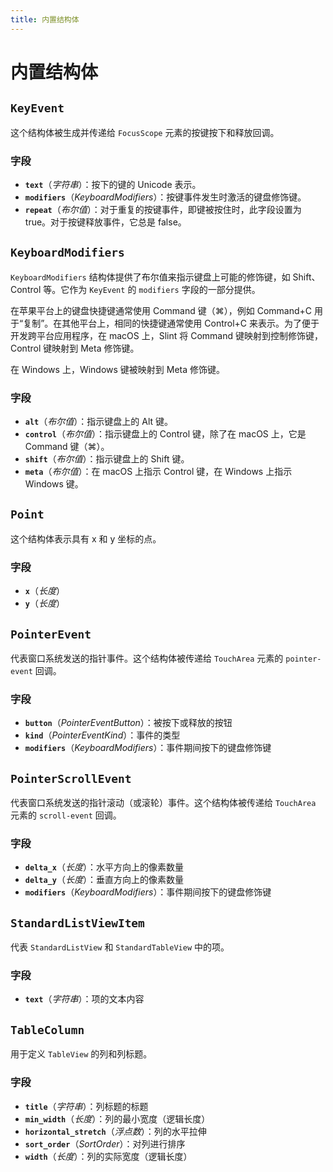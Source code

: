 ```yaml
---
title: 内置结构体
---
```

# 内置结构体

## `KeyEvent`

这个结构体被生成并传递给 `FocusScope` 元素的按键按下和释放回调。

### 字段

- **`text`**（*字符串*）：按下的键的 Unicode 表示。
- **`modifiers`**（*KeyboardModifiers*）：按键事件发生时激活的键盘修饰键。
- **`repeat`**（*布尔值*）：对于重复的按键事件，即键被按住时，此字段设置为 true。对于按键释放事件，它总是 false。

## `KeyboardModifiers`

`KeyboardModifiers` 结构体提供了布尔值来指示键盘上可能的修饰键，如 Shift、Control 等。它作为 `KeyEvent` 的 `modifiers` 字段的一部分提供。

在苹果平台上的键盘快捷键通常使用 Command 键（⌘），例如 Command+C 用于“复制”。在其他平台上，相同的快捷键通常使用 Control+C 来表示。为了便于开发跨平台应用程序，在 macOS 上，Slint 将 Command 键映射到控制修饰键，Control 键映射到 Meta 修饰键。

在 Windows 上，Windows 键被映射到 Meta 修饰键。

### 字段

- **`alt`**（*布尔值*）：指示键盘上的 Alt 键。
- **`control`**（*布尔值*）：指示键盘上的 Control 键，除了在 macOS 上，它是 Command 键（⌘）。
- **`shift`**（*布尔值*）：指示键盘上的 Shift 键。
- **`meta`**（*布尔值*）：在 macOS 上指示 Control 键，在 Windows 上指示 Windows 键。

## `Point`

这个结构体表示具有 x 和 y 坐标的点。

### 字段

- **`x`**（*长度*）
- **`y`**（*长度*）

## `PointerEvent`

代表窗口系统发送的指针事件。这个结构体被传递给 `TouchArea` 元素的 `pointer-event` 回调。

### 字段

- **`button`**（*PointerEventButton*）：被按下或释放的按钮
- **`kind`**（*PointerEventKind*）：事件的类型
- **`modifiers`**（*KeyboardModifiers*）：事件期间按下的键盘修饰键

## `PointerScrollEvent`

代表窗口系统发送的指针滚动（或滚轮）事件。这个结构体被传递给 `TouchArea` 元素的 `scroll-event` 回调。

### 字段

- **`delta_x`**（*长度*）：水平方向上的像素数量
- **`delta_y`**（*长度*）：垂直方向上的像素数量
- **`modifiers`**（*KeyboardModifiers*）：事件期间按下的键盘修饰键

## `StandardListViewItem`

代表 `StandardListView` 和 `StandardTableView` 中的项。

### 字段

- **`text`**（*字符串*）：项的文本内容

## `TableColumn`

用于定义 `TableView` 的列和列标题。

### 字段

- **`title`**（*字符串*）：列标题的标题
- **`min_width`**（*长度*）：列的最小宽度（逻辑长度）
- **`horizontal_stretch`**（*浮点数*）：列的水平拉伸
- **`sort_order`**（*SortOrder*）：对列进行排序
- **`width`**（*长度*）：列的实际宽度（逻辑长度）
